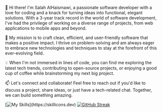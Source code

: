 👋 Hi there! I'm Salah AlHaismawi, a passionate software developer with a love for coding and a knack for turning ideas into functional, elegant solutions. With a 3-year track record in the world of software development, I've had the privilege of working on a diverse range of projects, from web applications to mobile apps and beyond.

🚀 My mission is to craft clean, efficient, and user-friendly software that makes a positive impact. I thrive on problem-solving and am always eager to embrace new technologies and techniques to stay at the forefront of this ever-evolving field.

💡 When I'm not immersed in lines of code, you can find me exploring the latest tech trends, contributing to open-source projects, or enjoying a good cup of coffee while brainstorming my next big project.

📫 Let's connect and collaborate! Feel free to reach out if you'd like to discuss a project, share ideas, or just have a tech-related chat. Together, we can build something amazing.


[![My Skills](https://skillicons.dev/icons?i=js,typescript,html,tailwind,nodejs,nextjs,react,angular,java,python,css,wasm,mysql,firebase,linux,)](https://skillicons.dev)
[![GitHub Streak](https://streak-stats.demolab.com/?user=SalahAlHaismawi)](https://git.io/streak-stats)

